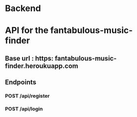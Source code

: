 # Backend

# API for the fantabulous-music-finder

## Base url : https: fantabulous-music-finder.heroukuapp.com

## Endpoints

### POST /api/register

### POST /api/login
